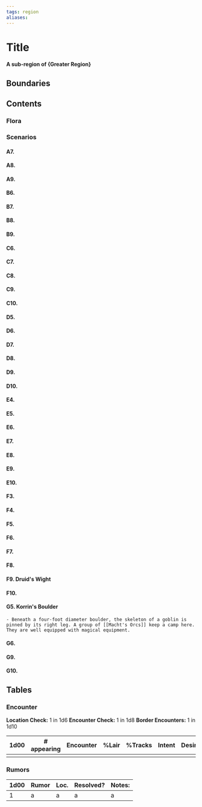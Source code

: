 ```yaml
---
tags: region
aliases:
---
```

# Title
#### A sub-region of {Greater Region}
## Boundaries
## Contents
### Flora
### Scenarios
#### A7.
#### A8.
#### A9.
#### B6.
#### B7.
#### B8.
#### B9.
#### C6.
#### C7.
#### C8.
#### C9.
#### C10.
#### D5.
#### D6.
#### D7.
#### D8.
#### D9.
#### D10.
#### E4.
#### E5.
#### E6.
#### E7.
#### E8.
#### E9.
#### E10.
#### F3.
#### F4.
#### F5.
#### F6.
#### F7.
#### F8.
#### F9. Druid's Wight
#### F10.
#### G5. Korrin's Boulder
	- Beneath a four-foot diameter boulder, the skeleton of a goblin is pinned by its right leg. A group of [[Macht's Orcs]] keep a camp here. They are well equipped with magical equipment.
#### G6.
#### G9.
#### G10.

## Tables
### Encounter
**Location Check:** 1 in 1d6
**Encounter Check:** 1 in 1d8
**Border Encounters:** 1 in 1d10


| 1d00 | # appearing | Encounter | %Lair | %Tracks | Intent | Desire |
| ---- | ----------- | --------- | ----- | ------- | ------ | ------ |
|      |             |           |       |         |        |        |

### Rumors
| 1d00 | Rumor | Loc. | Resolved? | Notes: |
|------|-------|------|-----------|--------|
| 1    | a     | a    | a         | a      |